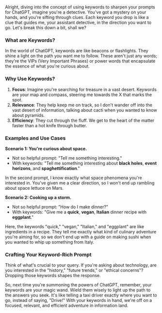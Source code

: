 Alright, diving into the concept of using keywords to sharpen your prompts for ChatGPT, imagine you're a detective. You've got a mystery on your hands, and you're sifting through clues. Each keyword you drop is like a clue that guides me, your assistant detective, in the direction you want to go. Let's break this down a bit, shall we?

### What are Keywords?

In the world of ChatGPT, keywords are like beacons or flashlights. They shine a light on the path you want me to follow. These aren't just any words; they're the VIPs (Very Important Phrases) or power words that encapsulate the essence of what you're curious about.

### Why Use Keywords?

1. **Focus**: Imagine you're searching for treasure in a vast desert. Keywords are your map and compass, steering me towards the X that marks the spot.
2. **Relevance**: They help keep me on track, so I don't wander off into the vast desert of information, talking about cacti when you wanted to know about pyramids.
3. **Efficiency**: They cut through the fluff. We get to the heart of the matter faster than a hot knife through butter.

### Examples and Use Cases

**Scenario 1: You're curious about space.**

- Not so helpful prompt: "Tell me something interesting."
- With keywords: "Tell me something interesting about **black holes**, **event horizons**, and **spaghettification**."

In the second prompt, I know exactly what space phenomena you're interested in. You've given me a clear direction, so I won't end up rambling about space lettuce on Mars.

**Scenario 2: Cooking up a storm.**

- Not so helpful prompt: "How do I make dinner?"
- With keywords: "Give me a **quick**, **vegan**, **Italian** dinner recipe with **eggplant**."

Here, the keywords "quick," "vegan," "Italian," and "eggplant" are like ingredients in a recipe. They tell me exactly what kind of culinary adventure you're aiming for, so we don't end up with a guide on making sushi when you wanted to whip up something from Italy.

### Crafting Your Keyword-Rich Prompt

Think of what's crucial to your query. If you're asking about technology, are you interested in the "history," "future trends," or "ethical concerns"? Dropping those keywords shapes the response.

So, next time you're summoning the powers of ChatGPT, remember, your keywords are your magic wand. Wield them wisely to light up the path to the answers you seek. It's like telling a taxi driver exactly where you want to go, instead of saying, "Drive!" With your keywords in hand, we're off on a focused, relevant, and efficient adventure in information land.